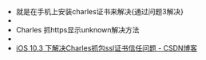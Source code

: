 - 就是在手机上安装charles证书来解决{通过问题3解决}
- 
- Charles 抓https显示unknown解决方法
- 
- [iOS 10.3 下解决Charles抓包ssl证书信任问题 - CSDN博客](https://blog.csdn.net/zhangyu_h321/article/details/72900855)